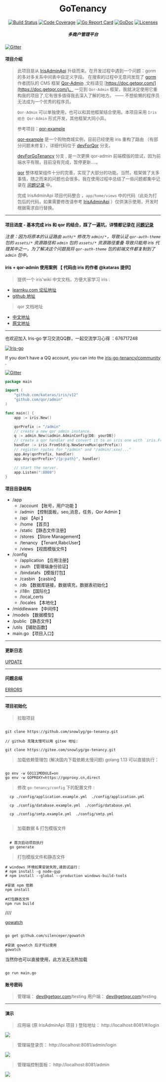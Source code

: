 <h1 align="center">GoTenancy</h1>

<div align="center">
    <a href="https://travis-ci.org/snowlyg/go-tenancy"><img src="https://travis-ci.org/snowlyg/go-tenancy.svg?branch=master" alt="Build Status"></a>
    <a href="https://codecov.io/gh/snowlyg/go-tenancy"><img src="https://codecov.io/gh/snowlyg/go-tenancy/branch/master/graph/badge.svg" alt="Code Coverage"></a>
    <a href="https://goreportcard.com/report/github.com/snowlyg/go-tenancy"><img src="https://goreportcard.com/badge/github.com/snowlyg/go-tenancy" alt="Go Report Card"></a>
    <a href="https://godoc.org/github.com/snowlyg/go-tenancy"><img src="https://godoc.org/github.com/snowlyg/go-tenancy?status.svg" alt="GoDoc"></a>
    <a href="https://github.com/snowlyg/go-tenancy/blob/master/LICENSE"><img src="https://img.shields.io/github/license/snowlyg/go-tenancy" alt="Licenses"></a>
    <h5 align="center">多商户管理平台</h5>
</div>

[![Gitter](https://badges.gitter.im/iris-go-tenancy/community.svg)](https://gitter.im/iris-go-tenancy/community?utm_source=badge&utm_medium=badge&utm_campaign=pr-badge)

#### 项目介绍  
> 此项目是从 [IrisAdminApi](https://github.com/snowlyg/IrisAdminApi) 升级而来。在开发过程中遇到一个问题：gorm 的多对多关系中间表中自定义字段。
> 在搜索的过程中无意间发现了 [gorm](https://gorm.io/zh_CN/docs/index.html) 作者团队的 CMS 框架 [Qor-Admin](https://github.com/qor/admin) ,文档请见 [https://doc.getqor.com/](https://doc.getqor.com/)。
> 一见到 `Qor-Admin` 框架，我就决定使用它重构我的项目了,它有很多值得我去深入了解的地方。 —— 不想偷懒的程序员无法成为一个优秀的程序员。
> 
>`Qor-Admin` 可以单独使用，也可以和其他框架结合使用。本项目采用 `Iris 结合 Qor-Admin` 形式开发，其他框架大同小异。
>
> 参考项目：[qor-example](https://github.com/qor/qor-example)
> 
> [qor-example](https://github.com/qor/qor-example) 是一个购物商城实例，目前已经使用 iris 重构了路由 （有部分问题未修复），详细代码位于 [devForQor](https://github.com/snowlyg/go-tenancy/tree/devForQor) 分支。
> 
>[devForGoTenancy](https://github.com/snowlyg/go-tenancy/tree/devForGoTenancy) 分支 , 是一次更换 qor-admin 前端模版的尝试，因为前端水平有限，目前没有完成，暂停更新....。
> 
> [qor](https://github.com/qor/qor) 整体框架组件十分的完善，实现了大部分的功能。当然，框架做了太多事情，随之而来的问题也会很多。我在使用过程中总结了一些问题都集中记录在 [问题记录](ERRORS.MD) 中。
> 
> 完成 IrisAdminApi 项目代码整合 ，`app/home/views` 中的代码（此处为打包后的代码，如果需要修改请参考 [IrisAdminApi](https://github.com/snowlyg/IrisAdminApi) ）仅供演示使用，开发时根据需求自行替换。
---

#### 项目进度 - 基本完成 iris 和 qor 的结合，踩了一遍坑，详情都记录在 [问题记录](ERRORS.MD)

_注意：因为将原本的认证路由 `auth/*` 修改为 `admin/*`，导致认证 `qor-auth-theme` 包的 `assets/*` 资源路径和 `admin` 包的 `assets/*` 资源路径重叠_ 
_导致只能用 iris 代理其中之一，为了解决这个问题我将 `qor-auth-theme` 包的前端文件都复制到了 `admin` 包中。_ 


#### iris + qor-admin 使用案例 【 代码由 iris 的作者 @kataras 提供】
> 提供一个 iris'wiki 中文文档，方便大家学习 iris : 

- [learnku.com 论坛地址](https://learnku.com/docs/iris-wiki/v12)
- [github 地址](https://github.com/snowlyg/iris/wiki)

> qor 文档地址
- [中文地址](https://brendenaudrina6287.gitbook.io/qor-doc-zh/)
- [原文地址](https://doc.getqor.com/)

---
也欢迎加入 Iris-go 学习交流QQ群，一起交流学习心得 ：676717248 

<a target="_blank" href="//shang.qq.com/wpa/qunwpa?idkey=cc99ccf86be594e790eacc91193789746af7df4a88e84fe949e61e5c6d63537c"><img border="0" src="http://pub.idqqimg.com/wpa/images/group.png" alt="Iris-go" title="Iris-go"></a>

If you don't have a QQ account, you can into the [iris-go-tenancy/community](https://gitter.im/iris-go-tenancy/community?utm_source=share-link&utm_medium=link&utm_campaign=share-link) .

[![Gitter](https://badges.gitter.im/iris-go-tenancy/community.svg)](https://gitter.im/iris-go-tenancy/community?utm_source=badge&utm_medium=badge&utm_campaign=pr-badge) 


```go
package main

import (
    "github.com/kataras/iris/v12"
    "github.com/qor/admin"
)

func main() {
    app := iris.New()

    qorPrefix := "/admin"
    // create a new qor admin instance.
    q := admin.New(&admin.AdminConfig{DB: yourDB})
    // create a qor handler and convert it to an iris one with `iris.FromStd`.
    handler := iris.FromStd(q.NewServeMux(qorPrefix))
    // register routes for "/admin" and "/admin/:xxx/..."
    app.Any(qorPrefix, handler)
    app.Any(qorPrefix+"/{p:path}", handler)

    // start the server.
    app.Listen(":8080")
}

```

#### 项目目录结构
- /app  
    - /account  【账号，用户功能 】 
    - /admin  【控制面板，seo,消息，任务，Qor Admin  】
    - /api  【Api 】
    - /home  【首页】  
    - /static  【静态文件注册】  
    - /stores  【Store Management】  
    - /tenancy  【Tenant,RabcUser】  
    - /views    【视图模版文件】
- /config 
    - /application  【应用注册】
    - /auth  【管理端身份验证】
    - /bindatafs  【模版打包】
    - /casbin  【casbin】
    - /db  【数据库链接，数据填充，数据表初始化】
    - /i18n  【国际化】
    - /local_certs  
    - /locales  【本地化】
- /middleware  【中间件】
- /models  【数据模型】
- /public  【静态文件】
- /utils  【辅助函数】
- main.go  【项目入口】

---

#### 更新日志

[UPDATE](UPDATE.MD)

---

#### 问题总结

[ERRORS](ERRORS.MD)

---

#### 项目初始化

>拉取项目

```shell script

git clone https://github.com/snowlyg/go-tenancy.git

// github 克隆太慢可以用 gitee 地址:

git clone https://gitee.com/snowlyg/go-tenancy.git

```

> 加载依赖管理包 (解决国内下载依赖太慢问题)
> golang 1.13 可以直接执行：

```shell script

go env -w GO111MODULE=on
go env -w GOPROXY=https://goproxy.cn,direct

```

> 修改 `go-tenancy/config` 下的配置文件 :

```shell script
  cp ./config/application.example.yml  ./config/application.yml

  cp ./config/database.example.yml  ./config/database.yml

  cp ./config/smtp.example.yml  ./config/smtp.yml
 
```

> 加载数据 & 打包模版文件

```shell script

  # 首次启动项目执行
  go generate 

```

> 打包模版文件和静态文件 

```shell script
# windows 环境如果安装失败,请尝试运行：
# npm install -g node-gyp
# npm install --global --production windows-build-tools

#安装 npm 依赖
npm install  

#打包静态文件
npm run build  

```

////

[gowatch](https://gitee.com/silenceper/gowatch)

```shell script

go get github.com/silenceper/gowatch

#安装 gowatch 后才可以使用
gowatch 

```

当然你也可以直接使用，此方法无法热加载

```shell script

go run main.go

```

#### 账号密码 
> 管理端：  dev@getqor.com/testing
> 用户端：  dev@getqor.com/testing
---


#### 演示
> 应用端 (原 IrisAdminApi 项目 ) 登陆地址： http://localhost:8081/#/login

![](localhost_8081_login.png)

> 管理端登录页： http://localhost:8081/admin/login

![](localhost_8081_admin_login.png)


> 管理端控制面板： http://localhost:8081/admin

![](localhost_8080_admin.png)

